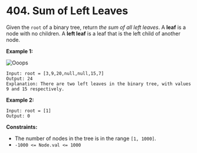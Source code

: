 # 404. Sum of Left Leaves
Given the `root` of a binary tree, return *the sum of all left leaves*. A **leaf** is a node with no children. A **left leaf** is a leaf that is the left child of another node.

**Example 1:**

![Ooops](https://assets.leetcode.com/uploads/2021/04/08/leftsum-tree.jpg)
```
Input: root = [3,9,20,null,null,15,7]
Output: 24
Explanation: There are two left leaves in the binary tree, with values 9 and 15 respectively.
```

**Example 2:**
```
Input: root = [1]
Output: 0
```

**Constraints:**
- The number of nodes in the tree is in the range `[1, 1000]`.
- `-1000 <= Node.val <= 1000`
